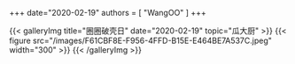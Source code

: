 +++
date="2020-02-19"
authors = [
    "WangOO"
]
+++

{{< galleryImg title="圈圈破壳日" date="2020-02-19" topic="瓜大厨" >}}
    {{< figure src="/images/F61CBF8E-F956-4FFD-B15E-E464BE7A537C.jpeg" width="300" >}}
{{< /galleryImg >}}